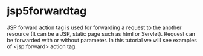 # jsp5forwardtag
JSP forward action tag is used for forwarding a request to the another resource (It can be a JSP, static page such as html or Servlet). Request can be forwarded with or without parameter. In this tutorial we will see examples of  &lt;jsp:forward> action tag.
